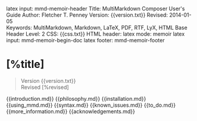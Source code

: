 latex input:	mmd-memoir-header
Title:	MultiMarkdown Composer User's Guide
Author:	Fletcher T. Penney
Version:	{{version.txt}}
Revised:	2014-01-05  
Keywords:	MultiMarkdown, Markdown, LaTeX, PDF, RTF, LyX, HTML
Base Header Level:	2
CSS:	{{css.txt}}
HTML header:	<script type="text/javascript"
	src="http://cdn.mathjax.org/mathjax/latest/MathJax.js?config=TeX-AMS-MML_HTMLorMML">
	</script>
latex mode:	memoir
latex input:	mmd-memoir-begin-doc
latex footer:	mmd-memoir-footer

#  [%title] #

> Version {{version.txt}}  
> Revised [%revised]

{{introduction.md}}
{{philosophy.md}}
{{installation.md}}
{{using_mmd.md}}
{{syntax.md}}
{{known_issues.md}}
{{to_do.md}}
{{more_information.md}}
{{acknowledgements.md}}
